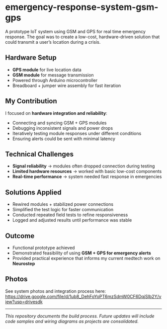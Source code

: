 # emergency-response-system-gsm-gps
A prototype IoT system using GSM and GPS for real time emergency response. The goal was to create a low-cost, hardware-driven solution that could transmit a user’s location during a crisis.

## Hardware Setup
- **GPS module** for live location data  
- **GSM module** for message transmission  
- Powered through Arduino microcontroller  
- Breadboard + jumper wire assembly for fast iteration 

## My Contribution
I focused on **hardware integration and reliability**:
- Connecting and syncing GSM + GPS modules  
- Debugging inconsistent signals and power drops  
- Iteratively testing module responses under different conditions  
- Ensuring alerts could be sent with minimal latency  

## Technical Challenges
- **Signal reliability** → modules often dropped connection during testing  
- **Limited hardware resources** → worked with basic low-cost components  
- **Real-time performance** → system needed fast response in emergencies  

## Solutions Applied
- Rewired modules + stabilized power connections  
- Simplified the test logic for faster communication  
- Conducted repeated field tests to refine responsiveness  
- Logged and adjusted results until performance was stable  

## Outcome
- Functional prototype achieved  
- Demonstrated feasibility of using **GSM + GPS for emergency alerts**  
- Provided practical experience that informs my current medtech work on **Neurostep**  

## Photos
See system photos and integration process here:  
https://drive.google.com/file/d/1ub8_DehFoYoPT6mzSdmW0CF6DqjSIb2Y/view?usp=drivesdk

---

*This repository documents the build process. Future updates will include code samples and wiring diagrams as projects are consolidated.*



